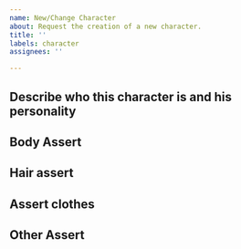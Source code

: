 ```yaml
---
name: New/Change Character
about: Request the creation of a new character.
title: ''
labels: character
assignees: ''

---
```


## Describe who this character is and his personality

## Body Assert

## Hair assert

## Assert clothes

## Other Assert
